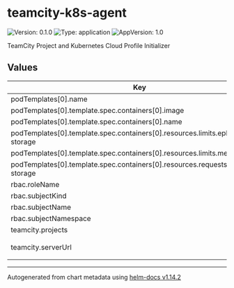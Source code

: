 # teamcity-k8s-agent

![Version: 0.1.0](https://img.shields.io/badge/Version-0.1.0-informational?style=flat-square) ![Type: application](https://img.shields.io/badge/Type-application-informational?style=flat-square) ![AppVersion: 1.0](https://img.shields.io/badge/AppVersion-1.0-informational?style=flat-square)

TeamCity Project and Kubernetes Cloud Profile Initializer

## Values

| Key | Type | Default | Description |
|-----|------|---------|-------------|
| podTemplates[0].name | string | `"my-template-1"` |  |
| podTemplates[0].template.spec.containers[0].image | string | `"jetbrains/teamcity-agent"` |  |
| podTemplates[0].template.spec.containers[0].name | string | `"template-container"` |  |
| podTemplates[0].template.spec.containers[0].resources.limits.ephemeral-storage | string | `"25Gi"` |  |
| podTemplates[0].template.spec.containers[0].resources.limits.memory | string | `"2Gi"` |  |
| podTemplates[0].template.spec.containers[0].resources.requests.ephemeral-storage | string | `"25Gi"` |  |
| rbac.roleName | string | `"teamcity-executor"` |  |
| rbac.subjectKind | string | `"ServiceAccount"` |  |
| rbac.subjectName | string | `"teamcity-k8s-sa"` |  |
| rbac.subjectNamespace | string | `"teamcity-agents"` |  |
| teamcity.projects | list | `[]` |  |
| teamcity.serverUrl | string | `"http://ci-teamcity-main.teamcity-cluster.svc.cluster.local:8111"` |  |

----------------------------------------------
Autogenerated from chart metadata using [helm-docs v1.14.2](https://github.com/norwoodj/helm-docs/releases/v1.14.2)
